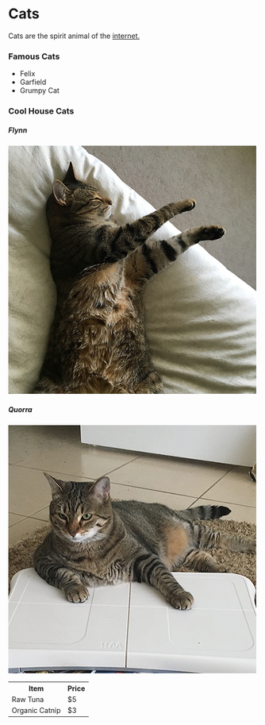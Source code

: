 <!DOCTYPEhtml>

<html>

<head>

</head>

<body>

<h1>Cats</h1>

<p>Cats are the spirit animal of the <a href="http://www.w3.org">internet.</a></p>

<h3>Famous Cats </h3>
<ul>
	<li>Felix</li>
	<li>Garfield</li>
	<li>Grumpy Cat</li>
</ul>

<h3>Cool House Cats </h3>

<h5>Flynn</h5>
<img src="flynn.jpg" alt="Flynn">

<h5>Quorra</h5>
<img src="quorra.jpg" alt="Quorra">


<table>
<tr>
	<th>Item</th>
	<th>Price</th>
</tr>
<tr>
	<td>Raw Tuna</td>
	<td>$5</td>
</tr>
<tr>
	<td>Organic Catnip</td>
	<td>$3</td>
</tr>
</table>


</body>
</html>
